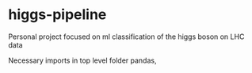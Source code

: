 # higgs-pipeline
Personal project focused on ml classification of the higgs boson on LHC data

Necessary imports in top level folder
pandas, 
